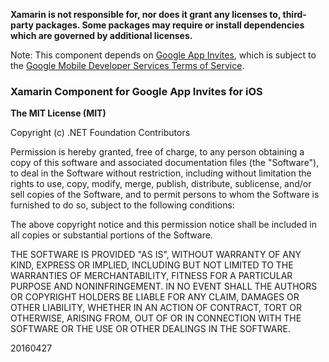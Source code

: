 **Xamarin is not responsible for, nor does it grant any licenses to, third-party packages. Some packages may require or install dependencies which are governed by additional licenses.**

Note: This component depends on [Google App Invites](https://developers.google.com/app-invites/), which is subject to the [Google Mobile Developer Services Terms of Service](https://developers.google.com/mobile/terms).

### Xamarin Component for Google App Invites for iOS

**The MIT License (MIT)**

Copyright (c) .NET Foundation Contributors

Permission is hereby granted, free of charge, to any person obtaining a copy of this software and associated documentation files (the "Software"), to deal in the Software without restriction, including without limitation the rights to use, copy, modify, merge, publish, distribute, sublicense, and/or sell copies of the Software, and to permit persons to whom the Software is furnished to do so, subject to the following conditions:

The above copyright notice and this permission notice shall be included in all copies or substantial portions of the Software.

THE SOFTWARE IS PROVIDED "AS IS", WITHOUT WARRANTY OF ANY KIND, EXPRESS OR IMPLIED, INCLUDING BUT NOT LIMITED TO THE WARRANTIES OF MERCHANTABILITY, FITNESS FOR A PARTICULAR PURPOSE AND NONINFRINGEMENT. IN NO EVENT SHALL THE AUTHORS OR COPYRIGHT HOLDERS BE LIABLE FOR ANY CLAIM, DAMAGES OR OTHER LIABILITY, WHETHER IN AN ACTION OF CONTRACT, TORT OR OTHERWISE, ARISING FROM, OUT OF OR IN CONNECTION WITH THE SOFTWARE OR THE USE OR OTHER DEALINGS IN THE SOFTWARE.

20160427